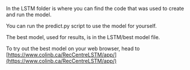 In the LSTM folder is where you can find the code that was used to create and run the model.

You can run the predict.py script to use the model for yourself.

The best model, used for results, is in the LSTM/best model file.



To try out the best model on your web browser, head to \[https://www.colinb.ca/RecCentreLSTM/app/](https://www.colinb.ca/RecCentreLSTM/app/)

